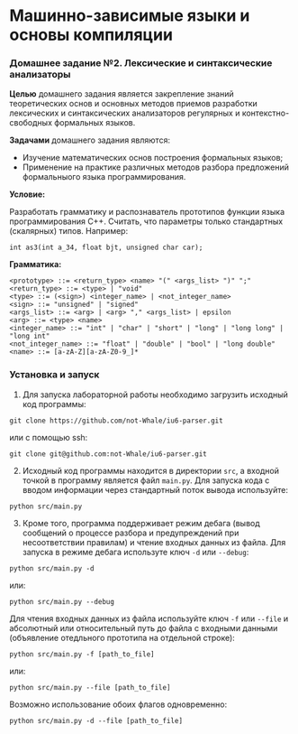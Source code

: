 # Машинно-зависимые языки и основы компиляции
### Домашнее задание №2. Лексические и синтаксические анализаторы

**Целью** домашнего задания является закрепление знаний теоретических основ и основных методов приемов разработки лексических и синтаксических анализаторов регулярных и контекстно-свободных формальных языков.

**Задачами** домашнего задания являются:

* Изучение математических основ построения формальных языков;
* Применение на практике различных методов разбора предложений формальныого языка программирования.

**Условие:**

Разработать грамматику и распознаватель прототипов функции языка программирования C++. Считать, что параметры только стандартных (скалярных) типов. Например:

```
int as3(int a_34, float bjt, unsigned char car);
```

**Грамматика:**

```
<prototype> ::= <return_type> <name> "(" <args_list> ")" ";"
<return_type> ::= <type> | "void"
<type> ::= (<sign>) <integer_name> | <not_integer_name>
<sign> ::= "unsigned" | "signed"
<args_list> ::= <arg> | <arg> "," <args_list> | epsilon
<arg> ::= <type> <name>
<integer_name> ::= "int" | "char" | "short" | "long" | "long long" | "long int"
<not_integer_name> ::= "float" | "double" | "bool" | "long double"
<name> ::= [a-zA-Z][a-zA-Z0-9_]*
```

### Установка и запуск

1. Для запуска лабораторной работы необходимо загрузить исходный код программы:

```
git clone https://github.com/not-Whale/iu6-parser.git
```

или с помощью ssh:

```
git clone git@github.com:not-Whale/iu6-parser.git
```

2. Исходный код программы находится в директории `src`, а входной точкой в программу является файл `main.py`. Для запуска кода с вводом информации через стандартный поток вывода используйте:

```
python src/main.py
```

3. Кроме того, программа поддерживает режим дебага (вывод сообщений о процессе разбора и предупреждений при несоответствии правилам) и чтение входных данных из файла. Для запуска в режиме дебага используте ключ `-d` или `--debug`:

```
python src/main.py -d
```

или:

```
python src/main.py --debug
```

Для чтения входных данных из файла используйте ключ `-f` или `--file` и абсолютный или относительный путь до файла с входными данными (объявление отедльного прототипа на отдельной строке):

```
python src/main.py -f [path_to_file]
```

или:

```
python src/main.py --file [path_to_file]
```

Возможно использование обоих флагов одновременно:

```
python src/main.py -d --file [path_to_file]
```
